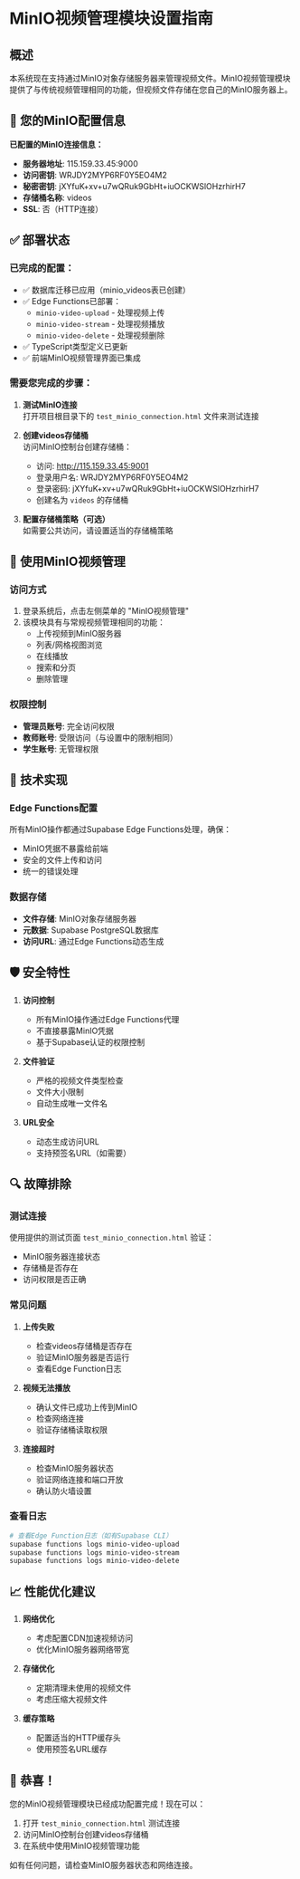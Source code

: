# MinIO视频管理模块设置指南

## 概述

本系统现在支持通过MinIO对象存储服务器来管理视频文件。MinIO视频管理模块提供了与传统视频管理相同的功能，但视频文件存储在您自己的MinIO服务器上。

## 🎯 您的MinIO配置信息

**已配置的MinIO连接信息：**
- **服务器地址**: 115.159.33.45:9000
- **访问密钥**: WRJDY2MYP6RF0Y5EO4M2  
- **秘密密钥**: jXYfuK+xv+u7wQRuk9GbHt+iuOCKWSlOHzrhirH7
- **存储桶名称**: videos
- **SSL**: 否（HTTP连接）

## ✅ 部署状态

### 已完成的配置：
- ✅ 数据库迁移已应用（minio_videos表已创建）
- ✅ Edge Functions已部署：
  - `minio-video-upload` - 处理视频上传
  - `minio-video-stream` - 处理视频播放
  - `minio-video-delete` - 处理视频删除
- ✅ TypeScript类型定义已更新
- ✅ 前端MinIO视频管理界面已集成

### 需要您完成的步骤：

1. **测试MinIO连接**  
   打开项目根目录下的 `test_minio_connection.html` 文件来测试连接

2. **创建videos存储桶**  
   访问MinIO控制台创建存储桶：
   - 访问: http://115.159.33.45:9001
   - 登录用户名: WRJDY2MYP6RF0Y5EO4M2
   - 登录密码: jXYfuK+xv+u7wQRuk9GbHt+iuOCKWSlOHzrhirH7
   - 创建名为 `videos` 的存储桶

3. **配置存储桶策略（可选）**  
   如需要公共访问，请设置适当的存储桶策略

## 🚀 使用MinIO视频管理

### 访问方式
1. 登录系统后，点击左侧菜单的 "MinIO视频管理"
2. 该模块具有与常规视频管理相同的功能：
   - 上传视频到MinIO服务器
   - 列表/网格视图浏览
   - 在线播放
   - 搜索和分页
   - 删除管理

### 权限控制
- **管理员账号**: 完全访问权限
- **教师账号**: 受限访问（与设置中的限制相同）
- **学生账号**: 无管理权限

## 🔧 技术实现

### Edge Functions配置
所有MinIO操作都通过Supabase Edge Functions处理，确保：
- MinIO凭据不暴露给前端
- 安全的文件上传和访问
- 统一的错误处理

### 数据存储
- **文件存储**: MinIO对象存储服务器
- **元数据**: Supabase PostgreSQL数据库
- **访问URL**: 通过Edge Functions动态生成

## 🛡️ 安全特性

1. **访问控制**
   - 所有MinIO操作通过Edge Functions代理
   - 不直接暴露MinIO凭据
   - 基于Supabase认证的权限控制

2. **文件验证**
   - 严格的视频文件类型检查
   - 文件大小限制
   - 自动生成唯一文件名

3. **URL安全**
   - 动态生成访问URL
   - 支持预签名URL（如需要）

## 🔍 故障排除

### 测试连接
使用提供的测试页面 `test_minio_connection.html` 验证：
- MinIO服务器连接状态
- 存储桶是否存在
- 访问权限是否正确

### 常见问题

1. **上传失败**
   - 检查videos存储桶是否存在
   - 验证MinIO服务器是否运行
   - 查看Edge Function日志

2. **视频无法播放**
   - 确认文件已成功上传到MinIO
   - 检查网络连接
   - 验证存储桶读取权限

3. **连接超时**
   - 检查MinIO服务器状态
   - 验证网络连接和端口开放
   - 确认防火墙设置

### 查看日志
```bash
# 查看Edge Function日志（如有Supabase CLI）
supabase functions logs minio-video-upload
supabase functions logs minio-video-stream  
supabase functions logs minio-video-delete
```

## 📈 性能优化建议

1. **网络优化**
   - 考虑配置CDN加速视频访问
   - 优化MinIO服务器网络带宽

2. **存储优化**
   - 定期清理未使用的视频文件
   - 考虑压缩大视频文件

3. **缓存策略**
   - 配置适当的HTTP缓存头
   - 使用预签名URL缓存

## 🎉 恭喜！

您的MinIO视频管理模块已经成功配置完成！现在可以：

1. 打开 `test_minio_connection.html` 测试连接
2. 访问MinIO控制台创建videos存储桶
3. 在系统中使用MinIO视频管理功能

如有任何问题，请检查MinIO服务器状态和网络连接。 